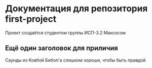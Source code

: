 # Документация для репозитория first-project<br>
Проект создаётся студентом группы ИСП-3.2 Максосом<br>
## Ещё один заголовок для приличия<br>
Саунды из Ковбой Бибоп'а слишком хороши, чтобы быть правдой